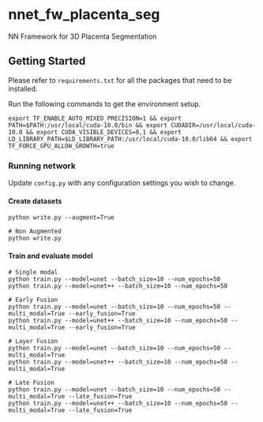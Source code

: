 # nnet_fw_placenta_seg

NN Framework for 3D Placenta Segmentation 

## Getting Started
Please refer to `requirements.txt` for all the packages that need to be installed. 

Run the following commands to get the environment setup.
```
export TF_ENABLE_AUTO_MIXED_PRECISION=1 && export PATH=$PATH:/usr/local/cuda-10.0/bin && export CUDADIR=/usr/local/cuda-10.0 && export CUDA_VISIBLE_DEVICES=0,1 && export LD_LIBRARY_PATH=$LD_LIBRARY_PATH:/usr/local/cuda-10.0/lib64 && export TF_FORCE_GPU_ALLOW_GROWTH=true
```


### Running network
Update `config.py` with any configuration settings you wish to change.

#### Create datasets
```
python write.py --augment=True

# Non Augmented
python write.py
```

#### Train and evaluate model
```
# Single modal
python train.py --model=unet --batch_size=10 --num_epochs=50
python train.py --model=unet++ --batch_size=10 --num_epochs=50

# Early Fusion
python train.py --model=unet --batch_size=10 --num_epochs=50 --multi_modal=True --early_fusion=True
python train.py --model=unet++ --batch_size=10 --num_epochs=50 --multi_modal=True --early_fusion=True

# Layer Fusion
python train.py --model=unet --batch_size=10 --num_epochs=50 --multi_modal=True
python train.py --model=unet++ --batch_size=10 --num_epochs=50 --multi_modal=True

# Late Fusion
python train.py --model=unet --batch_size=10 --num_epochs=50 --multi_modal=True --late_fusion=True
python train.py --model=unet++ --batch_size=10 --num_epochs=50 --multi_modal=True --late_fusion=True

```
